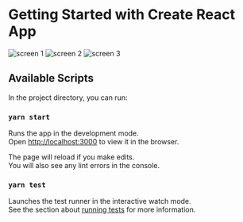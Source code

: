 # Getting Started with Create React App


![screen 1](https://raw.githubusercontent.com/axel-springer-kugawana/sl_react-test-front/master/docs/screen_step_1.PNG)
![screen 2](https://raw.githubusercontent.com/axel-springer-kugawana/sl_react-test-front/master/docs/screen_step_2.PNG)
![screen 3](https://raw.githubusercontent.com/axel-springer-kugawana/sl_react-test-front/master/docs/screen_step_3.PNG)

## Available Scripts

In the project directory, you can run:

### `yarn start`

Runs the app in the development mode.\
Open [http://localhost:3000](http://localhost:3000) to view it in the browser.

The page will reload if you make edits.\
You will also see any lint errors in the console.

### `yarn test`

Launches the test runner in the interactive watch mode.\
See the section about [running tests](https://facebook.github.io/create-react-app/docs/running-tests) for more information.
